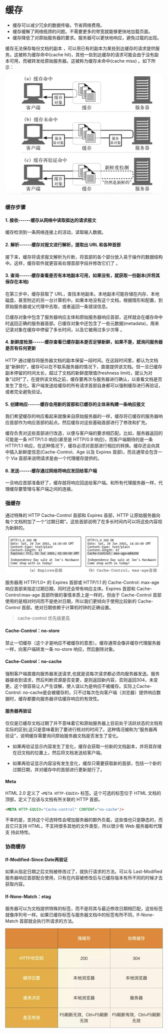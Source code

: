 # 缓存

* 缓存可以减少冗余的数据传输，节省网络费用。
* 缓存缓解了网络瓶颈的问题。不需要更多的带宽就能够更快地加载页面。
* 缓存降低了对原始服务器的要求。服务器可以更快地响应，避免过载的出现。

缓存无法保存每份文档的副本 ，可以用已有的副本为某些到达缓存的请求提供服务。这被称为缓存命中(cache hit)，其他一些到达缓存的请求可能会由于没有副本可用，而被转发给原始服务器。这被称为缓存未命中(cache miss) 。如下所示：

![](../../img/http.png)

### 缓存步骤

#### 1. 接收------缓存从网络中读取抵达的请求报文

缓存检测到一条网络连接上的活动，读取输入数据。

#### 2. 解析------缓存对报文进行解析，提取出 URL 和各种首部

接下来，缓存将请求报文解析为片断，将首部的各个部分放入易于操作的数据结构中。这样，缓存软件就更容易处理首部字段并修改它们了 。

#### 3. 查询------缓存查看是否有本地副本可用，如果没有，就获取一份副本(并将其保存在本地) 

在第三步中，缓存获取了 URL，查找本地副本。本地副本可能存储在内存、本地磁盘，甚至附近的另一台计算机中。如果本地没有这个文档，根据情形和配置，到原始服务器或父代理中去取，或者返回一条错误信息。

已缓存对象中包含了服务器响应主体和原始服务器响应首部，这样就会在缓存命中时返回正确的服务器首部。已缓存对象中还包含了一些元数据(metadata)，用来记录对象在缓存中停留了多长时间，以及它被用过多少次等 。

#### 4. 新鲜度检测------缓存查看已缓存副本是否足够新鲜，如果不是，就询问服务器是否有任何更新 

HTTP 通过缓存将服务器文档的副本保留一段时间。在这段时间里，都认为文档是“新鲜的”，缓存可以在不联系服务器的情况下，直接提供该文档。但一旦已缓存副本停留的时间太长，超过了文档的新鲜度限值(freshness limit)，就认为对象“过时”了，在提供该文档之前，缓存要再次与服务器进行确认，以查看文档是否发生了变化。客户端发送给缓存的所有请求首部自身都可以强制缓存进行再验证，或者完全避免验证。

#### 5. 创建响应------缓存会用新的首部和已缓存的主体来构建一条响应报文

我们希望缓存的响应看起来就像来自原始服务器的一样，缓存将已缓存的服务器响应首部作为响应首部的起点。然后缓存对这些基础首部进行了修改和扩充。

缓存负责对这些首部进行改造，以便与客户端的要求相匹配。比如，服务器返回的可能是一条 HTTP/1.0 响应(甚至是 HTTP/0.9 响应)，而客户端期待的是一条HTTP/1.1 响应，在这种情况下，缓存必须对首部进行相应的转换。缓存还会向其中插入新鲜度信息(Cache-Control、Age 以及 Expires 首部)，而且通常会包含一个 Via 首部来说明请求是由一个代理缓存提供的。

#### 6. 发送------缓存通过网络将响应发回给客户端 

一旦响应首部准备好了，缓存就将响应回送给客户端。和所有代理服务器一样，代理缓存要管理与客户端之间的连接。

### 强缓存

通过特殊的 HTTP Cache-Control 首部和 Expires 首部，HTTP 让原始服务器向每个文档附加了一个“过期日期”。这些首部说明了在多长时间内可以将这些内容视为新鲜的。 

![](../../img/http2.png)

服务器用 HTTP/1.0+ 的 Expires 首部或 HTTP/1.1 的 Cache-Control: max-age 响应首部来指定过期日期，同时还会带有响应主体。Expires 首部和 Cache-Control:max-age 首部所做的事情本质上是一样的，但由于 Cache-Control 首部使用的是相对时间而不是绝对日期，所以我们更倾向于使用比较新的 Cache-Control 首部。绝对日期依赖于计算机时钟的正确设置。 

> cache-control 优先级更高

#### Cache-Control：no-store

禁止一切缓存（这个才是响应不被缓存的意思）。缓存通常会像非缓存代理服务器一样，向客户端转发一条 no-store 响应，然后删除对象。 

#### Cache-Control：no-cache

强制客户端直接向服务器发送请求,也就是说每次请求都必须向服务器发送。服务器接收到请求，然后判断资源是否变更，是则返回新内容，否则返回304，未变更。这个很容易让人产生误解，使人误以为是响应不被缓存。实际上Cache-Control: no-cache是会被缓存的，只不过每次在向客户端（浏览器）提供响应数据时，缓存都要向服务器评估缓存响应的有效性。

#### 服务器再验证

仅仅是已缓存文档过期了并不意味着它和原始服务器上目前处于活跃状态的文档有实际的区别;这只是意味着到了要进行核对的时间了。这种情况被称为“服务器再 验证”，说明缓存需要询问原始服务器文档是否发生了变化。 

* 如果再验证显示内容发生了变化，缓存会获取一份新的文档副本，并将其存储在旧文档的位置上，然后将文档发送给客户端。

* 如果再验证显示内容没有发生变化，缓存只需要获取新的首部，包括一个新的过期日期，并对缓存中的首部进行更新就行了。 

#### Meta

HTML 2.0 定义了 `<META HTTP-EQUIV>` 标签。这个可选的标签位于 HTML 文档的顶部，定义了应该与文档有所关联的 HTTP 首部。

```html
<META HTTP-EQUIV="Cache-control" CONTENT="no-cache"/>
```

不幸的是，支持这个可选特性会增加服务器的额外负载，这些值也只是静态的，而 且它只支持 HTML，不支持很多其他的文件类型，所以很少有 Web 服务器和代理支 持此特性。 

### 协商缓存

#### If-Modified-Since:Date再验证 

如果从指定日期之后文档被修改过了，就执行请求的方法。可以与 Last-Modified 服务器响应首部配合使用，只有在内容被修改后与已缓存版本有所不同的时候才去获取内容。

#### If-None-Match：etag

服务器可以为文档提供特殊的标签，而不是将其与最近修改日期相匹配，这些标签就像序列号一样。如果已缓存标签与服务器文档中的标签有所不同，If-None-Match 首部就会执行所请求的方法。

 ![](../../img/http3.png)

 
